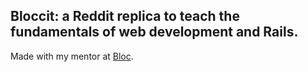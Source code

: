 
## Bloccit: a Reddit replica to teach the fundamentals of web development and Rails.

Made with my mentor at [Bloc](http://bloc.io).